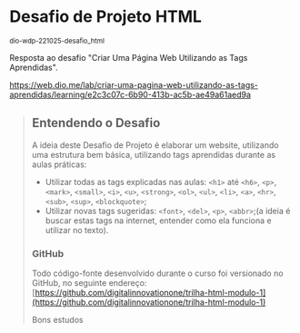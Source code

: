 # Desafio de Projeto HTML

<small>dio-wdp-221025-desafio_html</small>

Resposta ao desafio "Criar Uma Página Web Utilizando as Tags Aprendidas".

https://web.dio.me/lab/criar-uma-pagina-web-utilizando-as-tags-aprendidas/learning/e2c3c07c-6b90-413b-ac5b-ae49a61aed9a

> ## Entendendo o Desafio
> 
> A ideia deste Desafio de Projeto é elaborar um website, utilizando uma estrutura bem básica, utilizando tags aprendidas durante as aulas práticas:
> 
> - Utilizar todas as tags explicadas nas aulas: `<h1>` até `<h6>`, `<p>`, `<mark>`, `<small>`, `<i>`, `<u>`, `<strong>`, `<ol>`, `<ul>`, `<li>`, `<a>`, `<hr>`, `<sub>`, `<sup>`, `<blockquote>`;
> - Utilizar novas tags sugeridas: `<font>`, `<del>`, `<p>`, `<abbr>`;(a ideia é buscar estas tags na internet, entender como ela funciona e utilizar no texto).
> 
> ### GitHub
> 
> Todo código-fonte desenvolvido durante o curso foi versionado no GitHub, no seguinte endereço:
> [https://github.com/digitalinnovationone/trilha-html-modulo-1](https://github.com/digitalinnovationone/trilha-html-modulo-1)
> 
> Bons estudos


